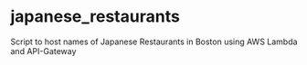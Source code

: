 # japanese_restaurants
Script to host names of Japanese Restaurants in Boston using AWS Lambda and API-Gateway
